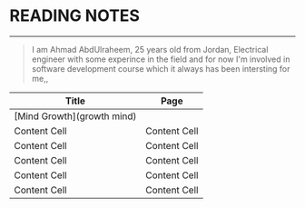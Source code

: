 # READING NOTES
___
> I am Ahmad AbdUlraheem, 25 years old from Jordan, Electrical engineer with some experince in the field and for now I'm involved in software development course which it always has been intersting for me,, 


| Title    | Page |
| ------------- | ------------- |
| [Mind Growth](growth mind)  |
| Content Cell  | Content Cell  |
| Content Cell  | Content Cell  |
| Content Cell  | Content Cell  |
| Content Cell  | Content Cell  |
| Content Cell  | Content Cell  |
